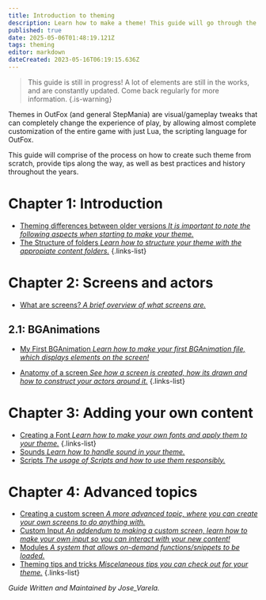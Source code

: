```yaml
---
title: Introduction to theming
description: Learn how to make a theme! This guide will go through the steps to make a basic theme from scratch, and teach you some tips along the way.
published: true
date: 2025-05-06T01:48:19.121Z
tags: theming
editor: markdown
dateCreated: 2023-05-16T06:19:15.636Z
---
```


> This guide is still in progress! A lot of elements are still in the works, and are constantly updated.
> Come back regularly for more information.
{.is-warning}

<!--, which are being written on the `theming` branch of this wiki.-->

Themes in OutFox (and general StepMania) are visual/gameplay tweaks that can completely change the experience of play, by allowing almost complete customization of the entire game with just Lua, the scripting language for OutFox.

This guide will comprise of the process on how to create such theme from scratch, provide tips along the way, as well as best practices and history throughout the years.

# Chapter 1: Introduction

- [Theming differences between older versions *It is important to note the following aspects when starting to make your theme.*](/en/dev/theming/Theming-0-Differences)
- [The Structure of folders *Learn how to structure your theme with the appropiate content folders.*](/en/dev/theming/Theming-1-Folders)
{.links-list}

# Chapter 2: Screens and actors

- [What are screens? *A brief overview of what screens are.*](/en/dev/theming/What-Are-Screens)

## 2.1: BGAnimations

- [My First BGAnimation *Learn how to make your first BGAnimation file, which displays elements on the screen!*](/en/dev/theming/myfirstbga)

- [Anatomy of a screen *See how a screen is created, how its drawn and how to construct your actors around it.*](/en/dev/theming/Theming-3-Anatomy-Screen)
{.links-list}

# Chapter 3: Adding your own content
- [Creating a Font *Learn how to make your own fonts and apply them to your theme.*](/en/dev/theming/Theming-4-Creating-Font)
{.links-list}
- [Sounds *Learn how to handle sound in your theme.*](/en/dev/theming/Theming-Sounds)
- [Scripts *The usage of Scripts and how to use them responsibly.*](/en/dev/theming/Theming-Scripts)

# Chapter 4: Advanced topics

- [Creating a custom screen *A more advanced topic, where you can create your own screens to do anything with.*](/en/dev/theming/Theming-2-Screen-Creation)
- [Custom Input *An addendum to making a custom screen, learn how to make your own input so you can interact with your new content!*](/en/dev/theming/Theming-Custom-Input)
- [Modules *A system that allows on-demand functions/snippets to be loaded.*](/en/dev/theming/Theming-Modules)
- [Theming tips and tricks *Miscelaneous tips you can check out for your theme.*](/en/dev/theming/tips/_index)
{.links-list}

*Guide Written and Maintained by Jose_Varela.*